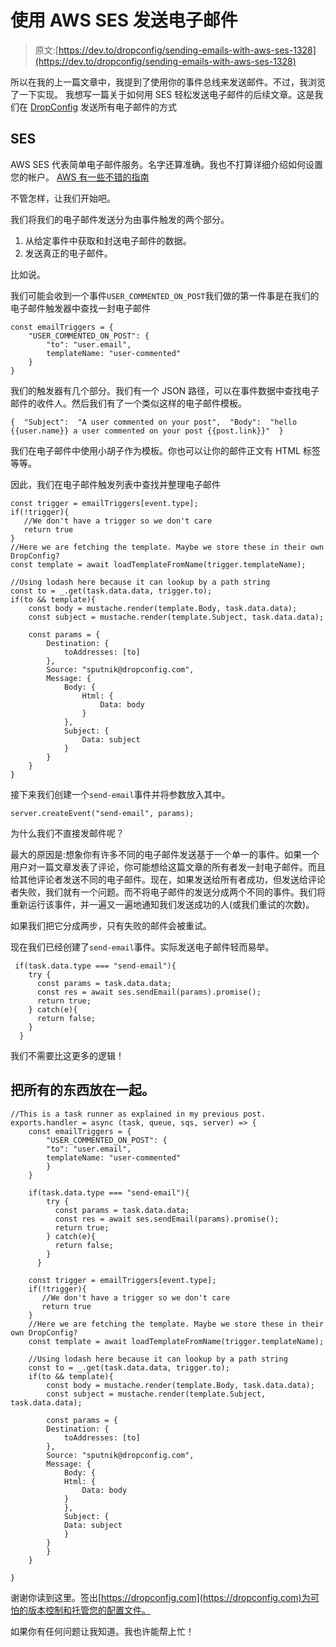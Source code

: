 # 使用 AWS SES 发送电子邮件

> 原文:[https://dev.to/dropconfig/sending-emails-with-aws-ses-1328](https://dev.to/dropconfig/sending-emails-with-aws-ses-1328)

所以在我的上一篇文章中，我提到了使用你的事件总线来发送邮件。不过，我浏览了一下实现。
我想写一篇关于如何用 SES 轻松发送电子邮件的后续文章。这是我们在 [DropConfig](https://dropconfig.com) 发送所有电子邮件的方式

## [](#ses)SES

AWS SES 代表简单电子邮件服务。名字还算准确。我也不打算详细介绍如何设置您的帐户。 [AWS 有一些不错的指南](https://docs.aws.amazon.com/ses/latest/DeveloperGuide/setting-up-email.html)

不管怎样，让我们开始吧。

我们将我们的电子邮件发送分为由事件触发的两个部分。

1.  从给定事件中获取和封送电子邮件的数据。
2.  发送真正的电子邮件。

比如说。

我们可能会收到一个事件`USER_COMMENTED_ON_POST`我们做的第一件事是在我们的电子邮件触发器中查找一封电子邮件

```
const emailTriggers = {
    "USER_COMMENTED_ON_POST": {
        "to": "user.email",
        templateName: "user-commented"
    }
} 
```

我们的触发器有几个部分。我们有一个 JSON 路径，可以在事件数据中查找电子邮件的收件人。然后我们有了一个类似这样的电子邮件模板。

```
{  "Subject":  "A user commented on your post",  "Body":  "hello {{user.name}} a user commented on your post {{post.link}}"  } 
```

我们在电子邮件中使用小胡子作为模板。你也可以让你的邮件正文有 HTML 标签等等。

因此，我们在电子邮件触发列表中查找并整理电子邮件

```
const trigger = emailTriggers[event.type];
if(!trigger){
   //We don't have a trigger so we don't care
   return true
}
//Here we are fetching the template. Maybe we store these in their own DropConfig?
const template = await loadTemplateFromName(trigger.templateName);

//Using lodash here because it can lookup by a path string
const to = _.get(task.data.data, trigger.to);
if(to && template){
    const body = mustache.render(template.Body, task.data.data);
    const subject = mustache.render(template.Subject, task.data.data);

    const params = {
        Destination: {
            toAddresses: [to]
        },
        Source: "sputnik@dropconfig.com",
        Message: {
            Body: {
                Html: {
                    Data: body
                }
            },
            Subject: {
                Data: subject
            }
        }
    }
} 
```

接下来我们创建一个`send-email`事件并将参数放入其中。

```
server.createEvent("send-email", params); 
```

为什么我们不直接发邮件呢？

最大的原因是:想象你有许多不同的电子邮件发送基于一个单一的事件。如果一个用户对一篇文章发表了评论，你可能想给这篇文章的所有者发一封电子邮件。而且给其他评论者发送不同的电子邮件。现在，如果发送给所有者成功，但发送给评论者失败，我们就有一个问题。而不将电子邮件的发送分成两个不同的事件。我们将重新运行该事件，并一遍又一遍地通知我们发送成功的人(或我们重试的次数)。

如果我们把它分成两步，只有失败的邮件会被重试。

现在我们已经创建了`send-email`事件。实际发送电子邮件轻而易举。

```
 if(task.data.type === "send-email"){
    try {
      const params = task.data.data;
      const res = await ses.sendEmail(params).promise();
      return true;
    } catch(e){
      return false;
    }
  } 
```

我们不需要比这更多的逻辑！

## [](#putting-it-all-together)把所有的东西放在一起。

```
//This is a task runner as explained in my previous post.
exports.handler = async (task, queue, sqs, server) => {
    const emailTriggers = {
        "USER_COMMENTED_ON_POST": {
        "to": "user.email",
        templateName: "user-commented"
        }
    }

    if(task.data.type === "send-email"){
        try {
          const params = task.data.data;
          const res = await ses.sendEmail(params).promise();
          return true;
        } catch(e){
          return false;
        }
      }

    const trigger = emailTriggers[event.type];
    if(!trigger){
       //We don't have a trigger so we don't care
       return true
    }
    //Here we are fetching the template. Maybe we store these in their own DropConfig?
    const template = await loadTemplateFromName(trigger.templateName);

    //Using lodash here because it can lookup by a path string
    const to = _.get(task.data.data, trigger.to);
    if(to && template){
        const body = mustache.render(template.Body, task.data.data);
        const subject = mustache.render(template.Subject, task.data.data);

        const params = {
        Destination: {
            toAddresses: [to]
        },
        Source: "sputnik@dropconfig.com",
        Message: {
            Body: {
            Html: {
                Data: body
            }
            },
            Subject: {
            Data: subject
            }
        }
        }
    }

} 
```

谢谢你读到这里。签出[https://dropconfig.com](https://dropconfig.com)为可怕的版本控制和托管您的配置文件。

如果你有任何问题让我知道。我也许能帮上忙！